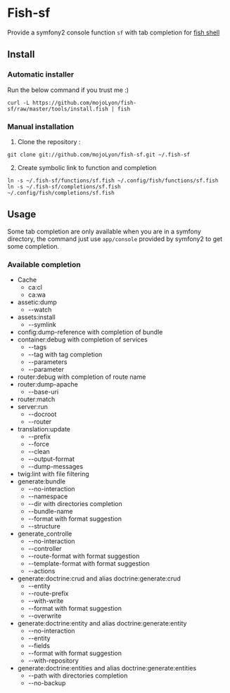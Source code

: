 # Fish-sf

Provide a symfony2 console function `sf` with tab completion for [fish shell](http://fishshell.com)

## Install

### Automatic installer

Run the below command if you trust me :)

```shell
curl -L https://github.com/mojoLyon/fish-sf/raw/master/tools/install.fish | fish
```

### Manual installation

1. Clone the repository :

```shell
git clone git://github.com/mojoLyon/fish-sf.git ~/.fish-sf
```

2. Create symbolic link to function and completion

```shell
ln -s ~/.fish-sf/functions/sf.fish ~/.config/fish/functions/sf.fish
ln -s ~/.fish-sf/completions/sf.fish ~/.config/fish/completions/sf.fish
```

## Usage

Some tab completion are only available when you are in a symfony directory, the command just use `app/console` provided by symfony2 
to get some completion.

### Available completion 

 - Cache
    * ca:cl
    * ca:wa
 - assetic:dump
    * --watch
 - assets:install
    * --symlink
 - config:dump-reference with completion of bundle
 - container:debug with completion of services
    * --tags
    * --tag with tag completion
    * --parameters
    * --parameter
 - router:debug with completion of route name
 - router:dump-apache
    * --base-uri
 - router:match
 - server:run
    * --docroot
    * --router
 - translation:update
    * --prefix
    * --force
    * --clean
    * --output-format
    * --dump-messages
 - twig:lint with file filtering
 - generate:bundle
    * --no-interaction
    * --namespace
    * --dir with directories completion
    * --bundle-name
    * --format with format suggestion
    * --structure
 - generate_controlle
    * --no-interaction
    * --controller
    * --route-format with format suggestion
    * --template-format with format suggestion
    * --actions
 - generate:doctrine:crud and alias doctrine:generate:crud
    * --entity
    * --route-prefix
    * --with-write
    * --format with format suggestion
    * --overwrite
 - generate:doctrine:entity and alias doctrine:generate:entity
    * --no-interaction
    * --entity
    * --fields
    * --format with format suggestion
    * --with-repository
 - generate:doctrine:entities and alias doctrine:generate:entities
    * --path with directories completion
    * --no-backup
